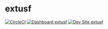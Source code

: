 # extusf

[![CircleCI](https://circleci.com/gh/rjbain/extusf.svg?style=shield)](https://circleci.com/gh/rjbain/extusf)
[![Dashboard extusf](https://img.shields.io/badge/dashboard-extusf-yellow.svg)](https://dashboard.pantheon.io/sites/6a782951-73d0-44c7-8c19-b244013d07c0#dev/code)
[![Dev Site extusf](https://img.shields.io/badge/site-extusf-blue.svg)](http://dev-extusf.pantheonsite.io/)